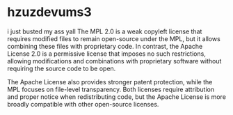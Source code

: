 # hzuzdevums3 
i just busted my ass yall
The MPL 2.0 is a weak copyleft license that requires modified files to remain open-source under the MPL, but it allows combining these files with proprietary code. In contrast, the Apache License 2.0 is a permissive license that imposes no such restrictions, allowing modifications and combinations with proprietary software without requiring the source code to be open.

The Apache License also provides stronger patent protection, while the MPL focuses on file-level transparency. Both licenses require attribution and proper notice when redistributing code, but the Apache License is more broadly compatible with other open-source licenses.
#